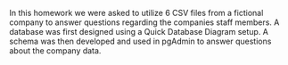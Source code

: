 In this homework we were asked to utilize 6 CSV files from a fictional company to answer questions regarding the companies staff members. 
A database was first designed using a Quick Database Diagram setup. A schema was then developed and used in pgAdmin to answer questions about the company data.
